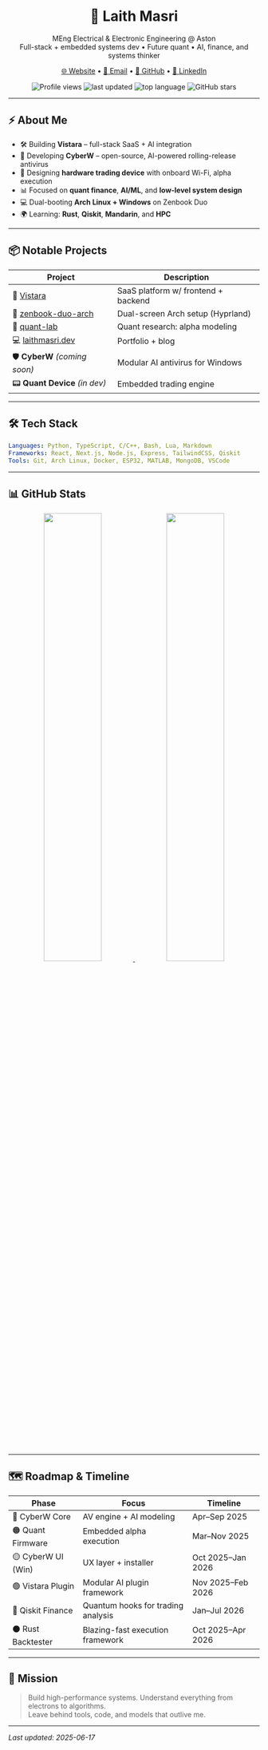 <h1 align="center">🧠 Laith Masri</h1>

<p align="center">
  MEng Electrical & Electronic Engineering @ Aston<br/>
  Full-stack + embedded systems dev • Future quant • AI, finance, and systems thinker
</p>

<p align="center">
  <a href="https://laithmasri.dev">🌐 Website</a> •
  <a href="mailto:admin@laithmasri.dev">📧 Email</a> •
  <a href="https://github.com/laithm">🐙 GitHub</a> •
  <a href="https://linkedin.com/in/laithmasri">💼 LinkedIn</a>
</p>

<p align="center">
  <img src="https://komarev.com/ghpvc/?username=laithm&style=flat&color=blue" alt="Profile views" />
  <img src="https://img.shields.io/github/last-commit/laithm/laithm?style=flat&color=blue" alt="last updated" />
  <img src="https://img.shields.io/github/languages/top/laithm/laithm?style=flat&color=green" alt="top language" />
  <img src="https://img.shields.io/github/stars/laithm/laithm?style=social" alt="GitHub stars" />
</p>

---

## ⚡ About Me

- 🛠️ Building **Vistara** – full-stack SaaS + AI integration  
- 🧠 Developing **CyberW** – open-source, AI-powered rolling-release antivirus  
- 🔧 Designing **hardware trading device** with onboard Wi-Fi, alpha execution  
- 📊 Focused on **quant finance**, **AI/ML**, and **low-level system design**  
- 💻 Dual-booting **Arch Linux + Windows** on Zenbook Duo  
- 🌍 Learning: **Rust**, **Qiskit**, **Mandarin**, and **HPC**

---

## 📦 Notable Projects

| Project | Description |
|--------|-------------|
| 🔷 [Vistara](https://github.com/laithm/vistara) | SaaS platform w/ frontend + backend |
| 🧬 [zenbook-duo-arch](https://github.com/laithm/zenbook-duo-arch) | Dual-screen Arch setup (Hyprland) |
| 🧪 [quant-lab](https://github.com/laithm/quant-lab) | Quant research: alpha modeling |
| 💻 [laithmasri.dev](https://github.com/laithm/laithmasri-dev) | Portfolio + blog |
| 🛡️ **CyberW** *(coming soon)* | Modular AI antivirus for Windows |
| 📟 **Quant Device** *(in dev)* | Embedded trading engine |

---

## 🛠️ Tech Stack

```yaml
Languages: Python, TypeScript, C/C++, Bash, Lua, Markdown
Frameworks: React, Next.js, Node.js, Express, TailwindCSS, Qiskit
Tools: Git, Arch Linux, Docker, ESP32, MATLAB, MongoDB, VSCode
```

---

## 📊 GitHub Stats

<p align="center">
  <a href="https://git.io/awesome-stats-card">
    <img src="https://awesome-github-stats.azurewebsites.net/user-stats/laithm?cardType=github&theme=tokyonight&preferLogin=false&Border=C7DD7900" width="48%" />
  </a>
  <img src="https://github-readme-stats-sigma-five.vercel.app/api/top-langs/?username=laithm&layout=compact&theme=tokyonight" width="48%" />
</p>

---

## 🗺️ Roadmap & Timeline

| Phase              | Focus                              | Timeline          |
|-------------------|-------------------------------------|-------------------|
| 🔴 CyberW Core     | AV engine + AI modeling             | Apr–Sep 2025      |
| 🟠 Quant Firmware  | Embedded alpha execution            | Mar–Nov 2025      |
| 🟡 CyberW UI (Win) | UX layer + installer                | Oct 2025–Jan 2026 |
| 🟢 Vistara Plugin  | Modular AI plugin framework         | Nov 2025–Feb 2026 |
| 🔵 Qiskit Finance  | Quantum hooks for trading analysis  | Jan–Jul 2026      |
| ⚫ Rust Backtester | Blazing-fast execution framework    | Oct 2025–Apr 2026 |

---

## 🧭 Mission

> Build high-performance systems. Understand everything from electrons to algorithms.  
> Leave behind tools, code, and models that outlive me.

---

*Last updated: 2025-06-17*

